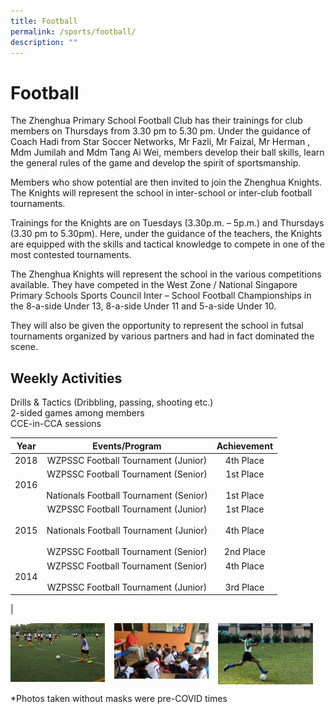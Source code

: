 ```yaml
---
title: Football
permalink: /sports/football/
description: ""
---
```

# Football

The Zhenghua Primary School Football Club has their trainings for club members on Thursdays from 3.30 pm to 5.30 pm. Under the guidance of Coach Hadi from Star Soccer Networks, Mr Fazli, Mr Faizal, Mr Herman , Mdm Jumilah and Mdm Tang Ai Wei, members develop their ball skills, learn the general rules of the game and develop the spirit of sportsmanship.

  

Members who show potential are then invited to join the Zhenghua Knights. The Knights will represent the school in inter-school or inter-club football tournaments.

  

Trainings for the Knights are on Tuesdays (3.30p.m. – 5p.m.) and Thursdays (3.30 pm to 5.30pm). Here, under the guidance of the teachers, the Knights are equipped with the skills and tactical knowledge to compete in one of the most contested tournaments.

  

The Zhenghua Knights will represent the school in the various competitions available. They have competed in the West Zone / National Singapore Primary Schools Sports Council Inter – School Football Championships in the 8-a-side Under 13, 8-a-side Under 11 and 5-a-side Under 10.

  

They will also be given the opportunity to represent the school in futsal tournaments organized by various partners and had in fact dominated the scene.

  

Weekly Activities
-----------------

Drills & Tactics (Dribbling, passing, shooting etc.)     
2-sided games among members     
CCE-in-CCA sessions


| Year |             Events/Program             | Achievement |
|:----:|:--------------------------------------:|:-----------:|
| 2018 |   WZPSSC Football Tournament (Junior)  |  4th Place  |
| 2016 |   WZPSSC Football Tournament (Senior)<br><br>Nationals Football Tournament (Senior)  |  1st Place<br><br>1st Place   |
| 2015 |   WZPSSC Football Tournament (Junior) <br><br>Nationals Football Tournament (Junior)<br><br>WZPSSC Football Tournament (Senior) |  1st Place<br><br>4th Place<br><br>2nd Place  |
| 2014 |   WZPSSC Football Tournament (Senior)<br><br>WZPSSC Football Tournament (Junior)  |  4th Place<br><br>3rd Place  |
|

<img src="/images/ZHPS%20Experience/Sports/Football_1.png" style="width:30%;margin-right:15px;" align = "left">
<img src="/images/ZHPS%20Experience/Sports/Football_2.jpg" style="width:30%;margin-right:15px;" align = "left">
<img src="/images/ZHPS%20Experience/Sports/Football_3.jpg" style="width:30%;margin-right:15px;" align = "left">

<br clear="left">

\*Photos taken without masks were pre-COVID times